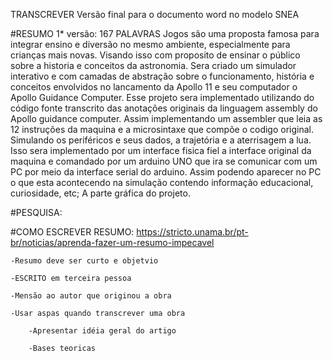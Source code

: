 
TRANSCREVER Versão final para o documento word no modelo SNEA

#RESUMO 1* versão: 167 PALAVRAS
	Jogos são uma proposta famosa para integrar ensino e diversão no mesmo
	ambiente, especialmente para crianças mais novas. Visando isso com 
	proposito de ensinar o público sobre a historia e conceitos da 
	astronomia. Sera criado um simulador interativo e com camadas de 
	abstração sobre o funcionamento, história e conceitos envolvidos
	no lancamento da Apollo 11 e seu computador o Apollo Guidance Computer.
	Esse projeto sera implementado utilizando do código fonte 
	transcrito das anotações originais da linguagem assembly do Apollo 
	guidance computer. Assim implementando um assembler que leia 
	as 12 instruções da maquina e a microsintaxe que compõe o 
	codigo original. Simulando os periféricos e seus dados, a trajetória
	e a aterrisagem a lua. Isso sera implementado por um interface fisica
	fiel a interface original da maquina e comandado por um arduino UNO
	que ira se comunicar com um PC por meio da interface serial do 
	arduino. Assim podendo aparecer no PC o que esta acontecendo na simulação 
	contendo informação educacional, curiosidade, etc; A parte gráfica
	do projeto.
  
	


#PESQUISA:



#COMO ESCREVER RESUMO:
	https://stricto.unama.br/pt-br/noticias/aprenda-fazer-um-resumo-impecavel
	
	-Resumo deve ser curto e objetvio
		
	-ESCRITO em terceira pessoa

	-Mensão ao autor que originou a obra
	
	-Usar aspas quando transcrever uma obra	
	
		-Apresentar idéia geral do artigo
		
		-Bases teoricas
